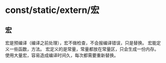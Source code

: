 # const/static/extern/宏

## 宏

宏是预编译（编译之前处理），宏不做检查，不会报编译错误，只是替换。
宏能定义一些函数，方法。
宏定义的是常量，常量都放在常量区，只会生成一份内存。
使用大量宏，容易造成编译时间久，每次都需要重新替换。
